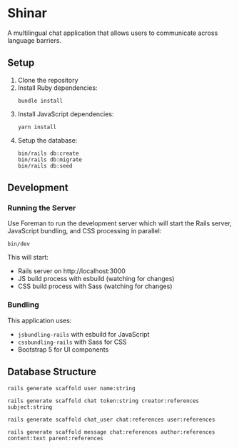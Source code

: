 # Shinar

A multilingual chat application that allows users to communicate across language barriers.

## Setup

1. Clone the repository
2. Install Ruby dependencies:
   ```
   bundle install
   ```
3. Install JavaScript dependencies:
   ```
   yarn install
   ```
4. Setup the database:
   ```
   bin/rails db:create
   bin/rails db:migrate
   bin/rails db:seed
   ```

## Development

### Running the Server

Use Foreman to run the development server which will start the Rails server, JavaScript bundling, and CSS processing in parallel:

```
bin/dev
```

This will start:
- Rails server on http://localhost:3000
- JS build process with esbuild (watching for changes)
- CSS build process with Sass (watching for changes)

### Bundling

This application uses:
- `jsbundling-rails` with esbuild for JavaScript
- `cssbundling-rails` with Sass for CSS
- Bootstrap 5 for UI components

## Database Structure

```
rails generate scaffold user name:string
```

```
rails generate scaffold chat token:string creator:references subject:string
```

```
rails generate scaffold chat_user chat:references user:references
```

```
rails generate scaffold message chat:references author:references content:text parent:references
```
